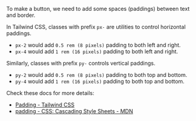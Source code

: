 To make a button, we need to add some spaces (paddings) between text and
border.

In Tailwind CSS, classes with prefix `px-` are utilities to control
horizontal paddings.

- `px-2` would add `0.5 rem (8 pixels)` padding to both left and right.
- `px-4` would add `1 rem (16 pixels)` padding to both left and right.

Similarly, classes with prefix `py-` controls vertical paddings.

- `py-2` would add `0.5 rem (8 pixels)` padding to both top and bottom.
- `py-4` would add `1 rem (16 pixels)` padding to both top and bottom.

Check these docs for more details:
- [Padding - Tailwind CSS](https://tailwindcss.com/docs/padding)
- [padding - CSS: Cascading Style Sheets - MDN](https://developer.mozilla.org/en-US/docs/Web/CSS/padding)
